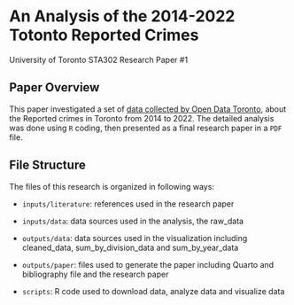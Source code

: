 # An Analysis of the 2014-2022 Totonto Reported Crimes

University of Toronto STA302 Research Paper #1

## Paper Overview

This paper investigated a set of [data collected by Open Data Toronto](https://open.toronto.ca/dataset/police-annual-statistical-report-reported-crimes/), about the Reported crimes in Toronto from 2014 to 2022. The detailed analysis was done using `R` coding, then presented as a final research paper in a `PDF` file.

## File Structure

The files of this research is organized in following ways:

-   `inputs/literature`: references used in the research paper

-   `inputs/data`: data sources used in the analysis, the raw_data

-   `outputs/data`: data sources used in the visualization including cleaned_data, sum_by_division_data and sum_by_year_data

-   `outputs/paper`: files used to generate the paper including Quarto and bibliography file and the research paper

-   `scripts`: R code used to download data, analyze data and visualize data
